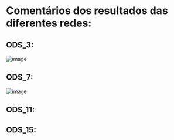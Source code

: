# Comentários dos resultados das diferentes redes:

## ODS_3:
![image](https://github.com/user-attachments/assets/45bca01a-07ee-448b-afd8-4c3156059ebc)


## ODS_7:
![image](https://github.com/user-attachments/assets/a94eb0cc-55b3-46e8-b1d6-1fa479d54ebb)


## ODS_11:


## ODS_15:
